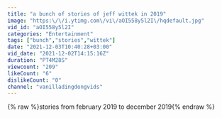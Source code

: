 ```yaml
---
title: "a bunch of stories of jeff wittek in 2019"
image: "https:\/\/i.ytimg.com\/vi\/aOI558y5l2I\/hqdefault.jpg"
vid_id: "aOI558y5l2I"
categories: "Entertainment"
tags: ["bunch","stories","wittek"]
date: "2021-12-03T10:40:28+03:00"
vid_date: "2021-12-02T14:15:16Z"
duration: "PT4M28S"
viewcount: "209"
likeCount: "6"
dislikeCount: "0"
channel: "vanilladingdongvids"
---
```

{% raw %}stories from february 2019 to december 2019{% endraw %}

